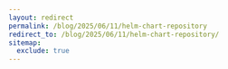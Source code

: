 ```yaml
---
layout: redirect
permalink: /blog/2025/06/11/helm-chart-repository
redirect_to: /blog/2025/06/11/helm-chart-repository/
sitemap:
  exclude: true
---
```

